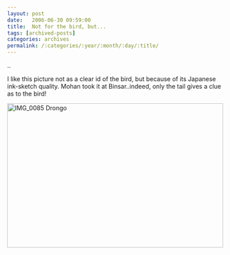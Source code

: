 ```yaml
---
layout: post
date:	2006-06-30 09:59:00
title:  Not for the bird, but...
tags: [archived-posts]
categories: archives
permalink: /:categories/:year/:month/:day/:title/
---
```

..


I like this picture not as a clear id of the bird, but because of its Japanese ink-sketch quality. Mohan took it at Binsar..indeed, only the tail gives a clue as to the bird!



<A title="Photo Sharing" href="http://www.flickr.com/photos/86494503@N00/178145822/"><IMG height=333 alt="IMG_0085 Drongo" src="http://static.flickr.com/62/178145822_e3cd8f6814.jpg" width=500></A>
